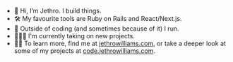 - 👋 Hi, I’m Jethro. I build things.
- 🛠 My favourite tools are Ruby on Rails and React/Next.js.
- 👀 Outside of coding (and sometimes because of it) I run.
- 👨🏼‍💻 I'm currently taking on new projects.
- 🙋‍♂️ To learn more, find me at [jethrowilliams.com](https://jethrowilliams.com/), or take a deeper look at some of my projects at [code.jethrowilliams.com](https://code.jethrowilliams.com/).

<!---
jro31/jro31 is a ✨ special ✨ repository because its `README.md` (this file) appears on your GitHub profile.
You can click the Preview link to take a look at your changes.
--->
